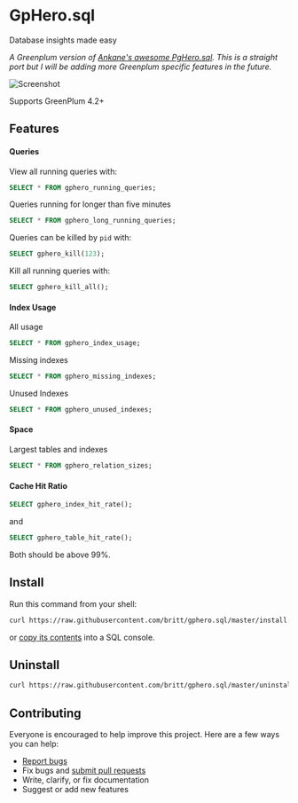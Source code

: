 # GpHero.sql

Database insights made easy

*A Greenplum version of [Ankane's awesome PgHero.sql](https://github.com/ankane/pghero). This is a straight port but I will be adding more Greenplum specific features in the future.*

![Screenshot](https://pghero.herokuapp.com/assets/console-75e99c4a6e049943da6eba66b3d758e7.png)

Supports GreenPlum 4.2+

## Features

#### Queries

View all running queries with:

```sql
SELECT * FROM gphero_running_queries;
```

Queries running for longer than five minutes

```sql
SELECT * FROM gphero_long_running_queries;
```

Queries can be killed by `pid` with:

```sql
SELECT gphero_kill(123);
```

Kill all running queries with:

```sql
SELECT gphero_kill_all();
```

#### Index Usage

All usage

```sql
SELECT * FROM gphero_index_usage;
```

Missing indexes

```sql
SELECT * FROM gphero_missing_indexes;
```

Unused Indexes

```sql
SELECT * FROM gphero_unused_indexes;
```

#### Space

Largest tables and indexes

```sql
SELECT * FROM gphero_relation_sizes;
```

#### Cache Hit Ratio

```sql
SELECT gphero_index_hit_rate();
```

and

```sql
SELECT gphero_table_hit_rate();
```

Both should be above 99%.

## Install

Run this command from your shell:

```sh
curl https://raw.githubusercontent.com/britt/gphero.sql/master/install.sql | psql db_name
```

or [copy its contents](https://raw.githubusercontent.com/britt/gphero.sql/master/install.sql) into a SQL console.

## Uninstall

```sh
curl https://raw.githubusercontent.com/britt/gphero.sql/master/uninstall.sql | psql db_name
```

## Contributing

Everyone is encouraged to help improve this project. Here are a few ways you can help:

- [Report bugs](https://github.com/britt/gphero.sql/issues)
- Fix bugs and [submit pull requests](https://github.com/britt/gphero.sql/pulls)
- Write, clarify, or fix documentation
- Suggest or add new features
